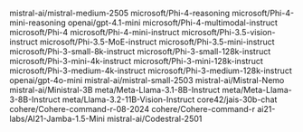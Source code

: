mistral-ai/mistral-medium-2505
microsoft/Phi-4-reasoning
microsoft/Phi-4-mini-reasoning
openai/gpt-4.1-mini
microsoft/Phi-4-multimodal-instruct
microsoft/Phi-4
microsoft/Phi-4-mini-instruct
microsoft/Phi-3.5-vision-instruct
microsoft/Phi-3.5-MoE-instruct
microsoft/Phi-3.5-mini-instruct
microsoft/Phi-3-small-8k-instruct
microsoft/Phi-3-small-128k-instruct
microsoft/Phi-3-mini-4k-instruct
microsoft/Phi-3-mini-128k-instruct
microsoft/Phi-3-medium-4k-instruct
microsoft/Phi-3-medium-128k-instruct
openai/gpt-4o-mini
mistral-ai/mistral-small-2503
mistral-ai/Mistral-Nemo
mistral-ai/Ministral-3B
meta/Meta-Llama-3.1-8B-Instruct
meta/Meta-Llama-3-8B-Instruct
meta/Llama-3.2-11B-Vision-Instruct
core42/jais-30b-chat
cohere/Cohere-command-r-08-2024
cohere/Cohere-command-r
ai21-labs/AI21-Jamba-1.5-Mini
mistral-ai/Codestral-2501
